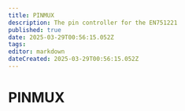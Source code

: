 ```yaml
---
title: PINMUX
description: The pin controller for the EN751221
published: true
date: 2025-03-29T00:56:15.052Z
tags: 
editor: markdown
dateCreated: 2025-03-29T00:56:15.052Z
---
```


# PINMUX
